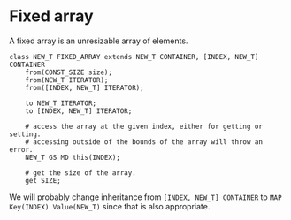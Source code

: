 # Fixed array

A fixed array is an unresizable array of elements.

```
class NEW_T FIXED_ARRAY extends NEW_T CONTAINER, [INDEX, NEW_T] CONTAINER
    from(CONST_SIZE size);
    from(NEW_T ITERATOR);
    from([INDEX, NEW_T] ITERATOR);

    to NEW_T ITERATOR;
    to [INDEX, NEW_T] ITERATOR;

    # access the array at the given index, either for getting or setting.
    # accessing outside of the bounds of the array will throw an error.
    NEW_T GS MD this(INDEX);

    # get the size of the array.
    get SIZE;
```

We will probably change inheritance from `[INDEX, NEW_T] CONTAINER`
to `MAP Key(INDEX) Value(NEW_T)` since that is also appropriate.
